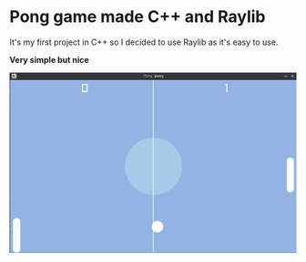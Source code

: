 # Pong game made C++ and Raylib

It's my first project in C++ so I decided to use Raylib as it's easy to use.

__Very simple but nice__

![](./preview.png)

